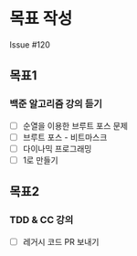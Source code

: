# 목표 작성
Issue #120

## 목표1
### 백준 알고리즘 강의 듣기
- [ ] 순열을 이용한 브루트 포스 문제
- [ ] 브루트 포스 - 비트마스크
- [ ] 다이나믹 프로그래밍
- [ ] 1로 만들기

## 목표2
### TDD & CC 강의
- [ ] 레거시 코드 PR 보내기